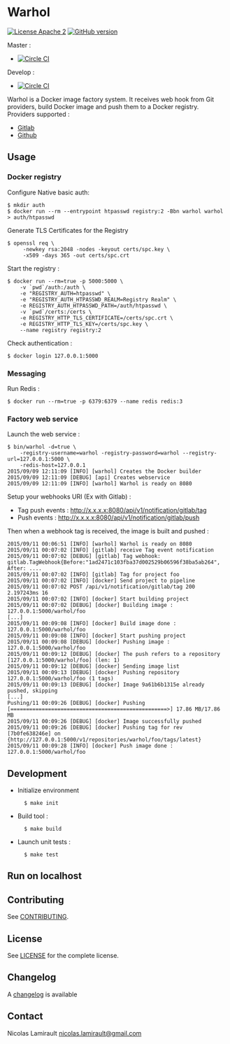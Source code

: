 # Warhol

[![License Apache 2][badge-license]](LICENSE)
[![GitHub version](https://badge.fury.io/gh/portefaix%2Fwarhol.svg)](https://badge.fury.io/gh/portefaix%2Fwarhol)

Master :
* [![Circle CI](https://circleci.com/gh/portefaix/warhol/tree/master.svg?style=svg)](https://circleci.com/gh/portefaix/warhol/tree/master)

Develop :
* [![Circle CI](https://circleci.com/gh/portefaix/warhol/tree/develop.svg?style=svg)](https://circleci.com/gh/portefaix/warhol/tree/develop)

Warhol is a Docker image factory system. It receives web hook from Git providers,
build Docker image and push them to a Docker registry.
Providers supported :

* [Gitlab](https://gitlab.com/)
* [Github](https://github.com/)


## Usage

### Docker registry

Configure Native basic auth:

    $ mkdir auth
    $ docker run --rm --entrypoint htpasswd registry:2 -Bbn warhol warhol > auth/htpasswd

Generate TLS Certificates for the Registry

    $ openssl req \
         -newkey rsa:2048 -nodes -keyout certs/spc.key \
         -x509 -days 365 -out certs/spc.crt

Start the registry :

    $ docker run --rm=true -p 5000:5000 \
        -v `pwd`/auth:/auth \
        -e "REGISTRY_AUTH=htpasswd" \
        -e "REGISTRY_AUTH_HTPASSWD_REALM=Registry Realm" \
        -e REGISTRY_AUTH_HTPASSWD_PATH=/auth/htpasswd \
        -v `pwd`/certs:/certs \
        -e REGISTRY_HTTP_TLS_CERTIFICATE=/certs/spc.crt \
        -e REGISTRY_HTTP_TLS_KEY=/certs/spc.key \
        --name registry registry:2

Check authentication :

    $ docker login 127.0.0.1:5000

### Messaging

Run Redis :

    $ docker run --rm=true -p 6379:6379 --name redis redis:3


### Factory web service

Launch the web service :

    $ bin/warhol -d=true \
        -registry-username=warhol -registry-password=warhol --registry-url=127.0.0.1:5000 \
        -redis-host=127.0.0.1
	2015/09/09 12:11:09 [INFO] [warhol] Creates the Docker builder
	2015/09/09 12:11:09 [DEBUG] [api] Creates webservice
	2015/09/09 12:11:09 [INFO] [warhol] Warhol is ready on 8080

Setup your webhooks URI (Ex with Gitlab) :

- Tag push events : http://x.x.x.x:8080/api/v1/notification/gitlab/tag
- Push events : http://x.x.x.x:8080/api/v1/notification/gitlab/push

Then when a webhook tag is received, the image is built and pushed :

    2015/09/11 00:06:51 [INFO] [warhol] Warhol is ready on 8080
    2015/09/11 00:07:02 [INFO] [gitlab] receive Tag event notification
    2015/09/11 00:07:02 [DEBUG] [gitlab] Tag webhook: gitlab.TagWebhook{Before:"1ad2471c103fba37d002529b06596f38ba5ab264", After: ....
    2015/09/11 00:07:02 [INFO] [gitlab] Tag for project foo
    2015/09/11 00:07:02 [INFO] [docker] Send project to pipeline
    2015/09/11 00:07:02 POST /api/v1/notification/gitlab/tag 200 2.197243ms 16
    2015/09/11 00:07:02 [INFO] [docker] Start building project
    2015/09/11 00:07:02 [DEBUG] [docker] Building image : 127.0.0.1:5000/warhol/foo
    [...]
    2015/09/11 00:09:08 [INFO] [docker] Build image done : 127.0.0.1:5000/warhol/foo
    2015/09/11 00:09:08 [INFO] [docker] Start pushing project
    2015/09/11 00:09:08 [DEBUG] [docker] Pushing image : 127.0.0.1:5000/warhol/foo
    2015/09/11 00:09:12 [DEBUG] [docker] The push refers to a repository [127.0.0.1:5000/warhol/foo] (len: 1)
    2015/09/11 00:09:12 [DEBUG] [docker] Sending image list
    2015/09/11 00:09:13 [DEBUG] [docker] Pushing repository 127.0.0.1:5000/warhol/foo (1 tags)
    2015/09/11 00:09:13 [DEBUG] [docker] Image 9a61b6b1315e already pushed, skipping
    [...]
    Pushing/11 00:09:26 [DEBUG] [docker] Pushing [==================================================>] 17.86 MB/17.86 MB
    2015/09/11 00:09:26 [DEBUG] [docker] Image successfully pushed
    2015/09/11 00:09:26 [DEBUG] [docker] Pushing tag for rev [7b0fe638246e] on {http://127.0.0.1:5000/v1/repositories/warhol/foo/tags/latest}
    2015/09/11 00:09:28 [INFO] [docker] Push image done : 127.0.0.1:5000/warhol/foo


## Development

* Initialize environment

        $ make init

* Build tool :

        $ make build

* Launch unit tests :

        $ make test

## Run on localhost




## Contributing

See [CONTRIBUTING](CONTRIBUTING.md).


## License

See [LICENSE](LICENSE) for the complete license.


## Changelog

A [changelog](ChangeLog.md) is available


## Contact

Nicolas Lamirault <nicolas.lamirault@gmail.com>


[badge-license]: https://img.shields.io/badge/license-Apache2-green.svg?style=flat
